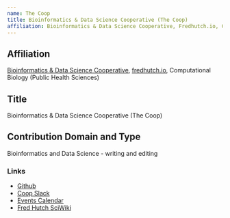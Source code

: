 ```yaml
---
name: The Coop
title: Bioinformatics & Data Science Cooperative (The Coop)
affiliation: Bioinformatics & Data Science Cooperative, Fredhutch.io, Computational Biology (Public Health Sciences)
---
```

## Affiliation

[Bioinformatics & Data Science Cooperative](https://research.fhcrc.org/coop/en.html), [fredhutch.io](http://www.fredhutch.io), Computational Biology (Public Health Sciences)

## Title

Bioinformatics & Data Science Cooperative (The Coop)

## Contribution Domain and Type

Bioinformatics and Data Science - writing and editing

### Links

- [Github](https://github.com/FredHutch/coop)
- [Coop Slack](https://fhbig.slack.com/)
- [Events Calendar](https://calendar.google.com/calendar/embed?src=gd30dlifri4fu7h104cuqdj0dg%40group.calendar.google.com&ctz=America%2FLos_Angeles)
- [Fred Hutch SciWiki](https://sciwiki.fredhutch.org/)